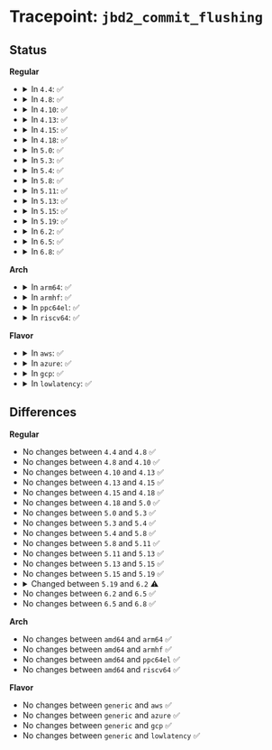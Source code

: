 # Tracepoint: <code>jbd2_commit_flushing</code>

## Status
<b>Regular</b>
<ul>
<li>
<details>
<summary>In <code>4.4</code>: ✅</summary>

Event:

```c
struct trace_event_raw_jbd2_commit {
    struct trace_entry ent;
    dev_t dev;
    char sync_commit;
    int transaction;
    char __data[0];
};
```
Function:

```c
void trace_event_raw_event_jbd2_commit(void *__data, journal_t *journal, transaction_t *commit_transaction);
```
</details>
</li>
<li>
<details>
<summary>In <code>4.8</code>: ✅</summary>

Event:

```c
struct trace_event_raw_jbd2_commit {
    struct trace_entry ent;
    dev_t dev;
    char sync_commit;
    int transaction;
    char __data[0];
};
```
Function:

```c
void trace_event_raw_event_jbd2_commit(void *__data, journal_t *journal, transaction_t *commit_transaction);
```
</details>
</li>
<li>
<details>
<summary>In <code>4.10</code>: ✅</summary>

Event:

```c
struct trace_event_raw_jbd2_commit {
    struct trace_entry ent;
    dev_t dev;
    char sync_commit;
    int transaction;
    char __data[0];
};
```
Function:

```c
void trace_event_raw_event_jbd2_commit(void *__data, journal_t *journal, transaction_t *commit_transaction);
```
</details>
</li>
<li>
<details>
<summary>In <code>4.13</code>: ✅</summary>

Event:

```c
struct trace_event_raw_jbd2_commit {
    struct trace_entry ent;
    dev_t dev;
    char sync_commit;
    int transaction;
    char __data[0];
};
```
Function:

```c
void trace_event_raw_event_jbd2_commit(void *__data, journal_t *journal, transaction_t *commit_transaction);
```
</details>
</li>
<li>
<details>
<summary>In <code>4.15</code>: ✅</summary>

Event:

```c
struct trace_event_raw_jbd2_commit {
    struct trace_entry ent;
    dev_t dev;
    char sync_commit;
    int transaction;
    char __data[0];
};
```
Function:

```c
void trace_event_raw_event_jbd2_commit(void *__data, journal_t *journal, transaction_t *commit_transaction);
```
</details>
</li>
<li>
<details>
<summary>In <code>4.18</code>: ✅</summary>

Event:

```c
struct trace_event_raw_jbd2_commit {
    struct trace_entry ent;
    dev_t dev;
    char sync_commit;
    int transaction;
    char __data[0];
};
```
Function:

```c
void trace_event_raw_event_jbd2_commit(void *__data, journal_t *journal, transaction_t *commit_transaction);
```
</details>
</li>
<li>
<details>
<summary>In <code>5.0</code>: ✅</summary>

Event:

```c
struct trace_event_raw_jbd2_commit {
    struct trace_entry ent;
    dev_t dev;
    char sync_commit;
    int transaction;
    char __data[0];
};
```
Function:

```c
void trace_event_raw_event_jbd2_commit(void *__data, journal_t *journal, transaction_t *commit_transaction);
```
</details>
</li>
<li>
<details>
<summary>In <code>5.3</code>: ✅</summary>

Event:

```c
struct trace_event_raw_jbd2_commit {
    struct trace_entry ent;
    dev_t dev;
    char sync_commit;
    int transaction;
    char __data[0];
};
```
Function:

```c
void trace_event_raw_event_jbd2_commit(void *__data, journal_t *journal, transaction_t *commit_transaction);
```
</details>
</li>
<li>
<details>
<summary>In <code>5.4</code>: ✅</summary>

Event:

```c
struct trace_event_raw_jbd2_commit {
    struct trace_entry ent;
    dev_t dev;
    char sync_commit;
    int transaction;
    char __data[0];
};
```
Function:

```c
void trace_event_raw_event_jbd2_commit(void *__data, journal_t *journal, transaction_t *commit_transaction);
```
</details>
</li>
<li>
<details>
<summary>In <code>5.8</code>: ✅</summary>

Event:

```c
struct trace_event_raw_jbd2_commit {
    struct trace_entry ent;
    dev_t dev;
    char sync_commit;
    int transaction;
    char __data[0];
};
```
Function:

```c
void trace_event_raw_event_jbd2_commit(void *__data, journal_t *journal, transaction_t *commit_transaction);
```
</details>
</li>
<li>
<details>
<summary>In <code>5.11</code>: ✅</summary>

Event:

```c
struct trace_event_raw_jbd2_commit {
    struct trace_entry ent;
    dev_t dev;
    char sync_commit;
    int transaction;
    char __data[0];
};
```
Function:

```c
void trace_event_raw_event_jbd2_commit(void *__data, journal_t *journal, transaction_t *commit_transaction);
```
</details>
</li>
<li>
<details>
<summary>In <code>5.13</code>: ✅</summary>

Event:

```c
struct trace_event_raw_jbd2_commit {
    struct trace_entry ent;
    dev_t dev;
    char sync_commit;
    int transaction;
    char __data[0];
};
```
Function:

```c
void trace_event_raw_event_jbd2_commit(void *__data, journal_t *journal, transaction_t *commit_transaction);
```
</details>
</li>
<li>
<details>
<summary>In <code>5.15</code>: ✅</summary>

Event:

```c
struct trace_event_raw_jbd2_commit {
    struct trace_entry ent;
    dev_t dev;
    char sync_commit;
    int transaction;
    char __data[0];
};
```
Function:

```c
void trace_event_raw_event_jbd2_commit(void *__data, journal_t *journal, transaction_t *commit_transaction);
```
</details>
</li>
<li>
<details>
<summary>In <code>5.19</code>: ✅</summary>

Event:

```c
struct trace_event_raw_jbd2_commit {
    struct trace_entry ent;
    dev_t dev;
    char sync_commit;
    int transaction;
    char __data[0];
};
```
Function:

```c
void trace_event_raw_event_jbd2_commit(void *__data, journal_t *journal, transaction_t *commit_transaction);
```
</details>
</li>
<li>
<details>
<summary>In <code>6.2</code>: ✅</summary>

Event:

```c
struct trace_event_raw_jbd2_commit {
    struct trace_entry ent;
    dev_t dev;
    char sync_commit;
    tid_t transaction;
    char __data[0];
};
```
Function:

```c
void trace_event_raw_event_jbd2_commit(void *__data, journal_t *journal, transaction_t *commit_transaction);
```
</details>
</li>
<li>
<details>
<summary>In <code>6.5</code>: ✅</summary>

Event:

```c
struct trace_event_raw_jbd2_commit {
    struct trace_entry ent;
    dev_t dev;
    char sync_commit;
    tid_t transaction;
    char __data[0];
};
```
Function:

```c
void trace_event_raw_event_jbd2_commit(void *__data, journal_t *journal, transaction_t *commit_transaction);
```
</details>
</li>
<li>
<details>
<summary>In <code>6.8</code>: ✅</summary>

Event:

```c
struct trace_event_raw_jbd2_commit {
    struct trace_entry ent;
    dev_t dev;
    char sync_commit;
    tid_t transaction;
    char __data[0];
};
```
Function:

```c
void trace_event_raw_event_jbd2_commit(void *__data, journal_t *journal, transaction_t *commit_transaction);
```
</details>
</li>
</ul>
<b>Arch</b>
<ul>
<li>
<details>
<summary>In <code>arm64</code>: ✅</summary>

Event:

```c
struct trace_event_raw_jbd2_commit {
    struct trace_entry ent;
    dev_t dev;
    char sync_commit;
    int transaction;
    char __data[0];
};
```
Function:

```c
void trace_event_raw_event_jbd2_commit(void *__data, journal_t *journal, transaction_t *commit_transaction);
```
</details>
</li>
<li>
<details>
<summary>In <code>armhf</code>: ✅</summary>

Event:

```c
struct trace_event_raw_jbd2_commit {
    struct trace_entry ent;
    dev_t dev;
    char sync_commit;
    int transaction;
    char __data[0];
};
```
Function:

```c
void trace_event_raw_event_jbd2_commit(void *__data, journal_t *journal, transaction_t *commit_transaction);
```
</details>
</li>
<li>
<details>
<summary>In <code>ppc64el</code>: ✅</summary>

Event:

```c
struct trace_event_raw_jbd2_commit {
    struct trace_entry ent;
    dev_t dev;
    char sync_commit;
    int transaction;
    char __data[0];
};
```
Function:

```c
void trace_event_raw_event_jbd2_commit(void *__data, journal_t *journal, transaction_t *commit_transaction);
```
</details>
</li>
<li>
<details>
<summary>In <code>riscv64</code>: ✅</summary>

Event:

```c
struct trace_event_raw_jbd2_commit {
    struct trace_entry ent;
    dev_t dev;
    char sync_commit;
    int transaction;
    char __data[0];
};
```
Function:

```c
void trace_event_raw_event_jbd2_commit(void *__data, journal_t *journal, transaction_t *commit_transaction);
```
</details>
</li>
</ul>
<b>Flavor</b>
<ul>
<li>
<details>
<summary>In <code>aws</code>: ✅</summary>

Event:

```c
struct trace_event_raw_jbd2_commit {
    struct trace_entry ent;
    dev_t dev;
    char sync_commit;
    int transaction;
    char __data[0];
};
```
Function:

```c
void trace_event_raw_event_jbd2_commit(void *__data, journal_t *journal, transaction_t *commit_transaction);
```
</details>
</li>
<li>
<details>
<summary>In <code>azure</code>: ✅</summary>

Event:

```c
struct trace_event_raw_jbd2_commit {
    struct trace_entry ent;
    dev_t dev;
    char sync_commit;
    int transaction;
    char __data[0];
};
```
Function:

```c
void trace_event_raw_event_jbd2_commit(void *__data, journal_t *journal, transaction_t *commit_transaction);
```
</details>
</li>
<li>
<details>
<summary>In <code>gcp</code>: ✅</summary>

Event:

```c
struct trace_event_raw_jbd2_commit {
    struct trace_entry ent;
    dev_t dev;
    char sync_commit;
    int transaction;
    char __data[0];
};
```
Function:

```c
void trace_event_raw_event_jbd2_commit(void *__data, journal_t *journal, transaction_t *commit_transaction);
```
</details>
</li>
<li>
<details>
<summary>In <code>lowlatency</code>: ✅</summary>

Event:

```c
struct trace_event_raw_jbd2_commit {
    struct trace_entry ent;
    dev_t dev;
    char sync_commit;
    int transaction;
    char __data[0];
};
```
Function:

```c
void trace_event_raw_event_jbd2_commit(void *__data, journal_t *journal, transaction_t *commit_transaction);
```
</details>
</li>
</ul>

## Differences
<b>Regular</b>
<ul>
<li>
No changes between <code>4.4</code> and <code>4.8</code> ✅
</li>
<li>
No changes between <code>4.8</code> and <code>4.10</code> ✅
</li>
<li>
No changes between <code>4.10</code> and <code>4.13</code> ✅
</li>
<li>
No changes between <code>4.13</code> and <code>4.15</code> ✅
</li>
<li>
No changes between <code>4.15</code> and <code>4.18</code> ✅
</li>
<li>
No changes between <code>4.18</code> and <code>5.0</code> ✅
</li>
<li>
No changes between <code>5.0</code> and <code>5.3</code> ✅
</li>
<li>
No changes between <code>5.3</code> and <code>5.4</code> ✅
</li>
<li>
No changes between <code>5.4</code> and <code>5.8</code> ✅
</li>
<li>
No changes between <code>5.8</code> and <code>5.11</code> ✅
</li>
<li>
No changes between <code>5.11</code> and <code>5.13</code> ✅
</li>
<li>
No changes between <code>5.13</code> and <code>5.15</code> ✅
</li>
<li>
No changes between <code>5.15</code> and <code>5.19</code> ✅
</li>
<li>
<details>
<summary>Changed between <code>5.19</code> and <code>6.2</code> ⚠️</summary>
<ul>
<li>
<b>Event changed. </b>
</li>
<li>
<b>Field type changed. </b>
<code>int transaction</code> ➡️ <code>tid_t transaction</code>
</li>
</ul>
</details>
</li>
<li>
No changes between <code>6.2</code> and <code>6.5</code> ✅
</li>
<li>
No changes between <code>6.5</code> and <code>6.8</code> ✅
</li>
</ul>
<b>Arch</b>
<ul>
<li>
No changes between <code>amd64</code> and <code>arm64</code> ✅
</li>
<li>
No changes between <code>amd64</code> and <code>armhf</code> ✅
</li>
<li>
No changes between <code>amd64</code> and <code>ppc64el</code> ✅
</li>
<li>
No changes between <code>amd64</code> and <code>riscv64</code> ✅
</li>
</ul>
<b>Flavor</b>
<ul>
<li>
No changes between <code>generic</code> and <code>aws</code> ✅
</li>
<li>
No changes between <code>generic</code> and <code>azure</code> ✅
</li>
<li>
No changes between <code>generic</code> and <code>gcp</code> ✅
</li>
<li>
No changes between <code>generic</code> and <code>lowlatency</code> ✅
</li>
</ul>
